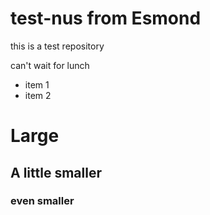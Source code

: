 # test-nus from Esmond

this is a test repository

can't wait for lunch

* item 1
* item 2

# Large

## A little smaller

### even smaller
